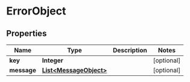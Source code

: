 # ErrorObject

## Properties
Name | Type | Description | Notes
------------ | ------------- | ------------- | -------------
**key** | **Integer** |  |  [optional]
**message** | [**List&lt;MessageObject&gt;**](MessageObject.md) |  |  [optional]
